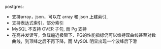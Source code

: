 postgres:
* 支持array，json，可以在 array 和 json 上建索引,
* 支持表达式索引，部分索引
* MySQL 不支持 OVER 子句, 而 Pg 支持
* 在高并发读写，负载逼近极限下，PG的性能指标仍可以维持双曲线甚至对数曲线，到顶峰之后不再下降，而 MySQL 明显出现一个波峰后下滑